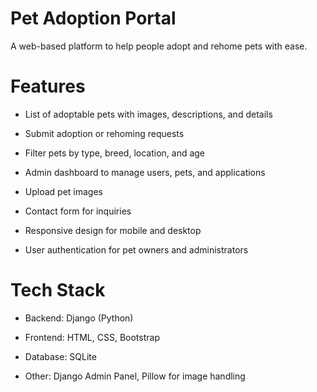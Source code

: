 # Pet Adoption Portal
A web-based platform to help people adopt and rehome pets with ease.


# Features
- List of adoptable pets with images, descriptions, and details

- Submit adoption or rehoming requests

- Filter pets by type, breed, location, and age

- Admin dashboard to manage users, pets, and applications

- Upload pet images

- Contact form for inquiries

- Responsive design for mobile and desktop

- User authentication for pet owners and administrators


# Tech Stack
- Backend: Django (Python)

- Frontend: HTML, CSS, Bootstrap

- Database: SQLite

- Other: Django Admin Panel, Pillow for image handling

